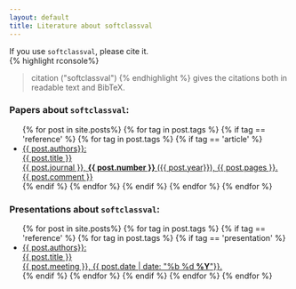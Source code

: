 ```yaml
---
layout: default
title: Literature about softclassval
---
```


If you use `softclassval`, please cite it.  
{% highlight rconsole%}
> citation ("softclassval")
{% endhighlight %}
gives the citations both in readable text and BibTeX.

### Papers about `softclassval`:

<ul>
{% for post in site.posts%}
{% for tag in post.tags %}
{% if tag == 'reference' %}
{% for tag in post.tags %}
{% if tag == 'article' %}
<li class="literature"><a href="{{ post.url }}">{{ post.authors}}:<br/>
<span class="title"> {{ post.title }} </span><br/>
{{ post.journal }}, <strong> {{ post.number }} </strong> ({{ post.year}}), {{ post.pages }}.<br/>
{{ post.comment }}
</a>
</li>
{% endif %}
{% endfor %}
{% endif %}
{% endfor %}
{% endfor %}
</ul>

### Presentations about `softclassval`:

<ul>
{% for post in site.posts%}
{% for tag in post.tags %}
{% if tag == 'reference' %}
{% for tag in post.tags %}
{% if tag == 'presentation' %}
<li class="literature"><a href="{{ post.url }}">{{ post.authors}}:<br/>
<span class="title"> {{ post.title }} </span><br/>
{{ post.meeting }}, {{ post.date  | date: "%b %d <strong>%Y</strong>"}}.
</a>
</li>
{% endif %}
{% endfor %}
{% endif %}
{% endfor %}
{% endfor %}
</ul>

